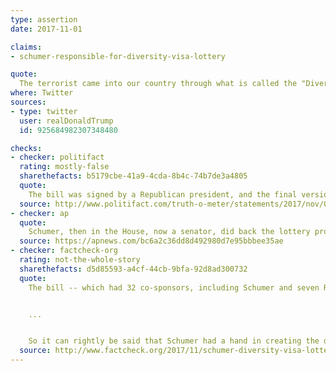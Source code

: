 ```yaml
---
type: assertion
date: 2017-11-01

claims:
- schumer-responsible-for-diversity-visa-lottery

quote:
  The terrorist came into our country through what is called the "Diversity Visa Lottery Program," a Chuck Schumer beauty. I want merit based.
where: Twitter
sources:
- type: twitter
  user: realDonaldTrump
  id: 925684982307348480

checks:
- checker: politifact
  rating: mostly-false
  sharethefacts: b5179cbe-41a9-4cda-8b4c-74b7de3a4805
  quote:
    The bill was signed by a Republican president, and the final version of the legislation received majority Republican support in both chambers of Congress, In fact, McConnell and several other Republicans still in office voted for the bill. Moreover, Trump’s tweet ignores that Schumer, just four years ago, worked to pass a bill that would have ended the lottery, but it died due to Republican opposition in the House.
  source: http://www.politifact.com/truth-o-meter/statements/2017/nov/01/donald-trump/was-diversity-visa-program-schumer-beauty-donald-t/
- checker: ap
  quote:
    Schumer, then in the House, now a senator, did back the lottery program. It had bipartisan support in an era when legal immigration was less contentious. He also proposed eliminating it three years ago, colleagues say.
  source: https://apnews.com/bc6a2c36dd8d492980d7e95bbbee35ae
- checker: factcheck-org
  rating: not-the-whole-story
  sharethefacts: d5d85593-a4cf-44cb-9bfa-92d8ad300732
  quote:
    The bill -- which had 32 co-sponsors, including Schumer and seven Republicans -- passed the House [231-192](http://clerk.house.gov/evs/1990/roll406.xml) with a majority of Democrats voting for it, and a majority of Republicans against it.


    ...


    So it can rightly be said that Schumer had a hand in creating the diversity visa program. But it’s also the case that Schumer was part of the bipartisan Gang of Eight that in 2013 proposed a sweeping immigration overhaul that would have repealed the diversity visa program ([see Sec. 2303](https://www.congress.gov/bill/113th-congress/senate-bill/744)).
  source: http://www.factcheck.org/2017/11/schumer-diversity-visa-lottery/
---
```

